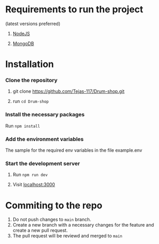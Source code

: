 # Requirements to run the project
(latest versions preferred)

1. [NodeJS](https://nodejs.org/en)

2. [MongoDB](https://www.mongodb.com/docs/manual/administration/install-community/)

# Installation 

### Clone the repository

1. git clone https://github.com/Tejas-117/Drum-shop.git

2. run `cd Drum-shop`

### Install the necessary packages

Run `npm install`

### Add the environment variables

The sample for the required env variables in the file example.env

### Start the development server

1. Run `npm run dev`

2. Visit [localhost:3000](http://localhost:3000)

# Commiting to the repo

1. Do not push changes to `main` branch.
2. Create a new branch with a necessary changes for the feature
 and create a new pull request.
3. The pull request will be reviewd and merged to `main`
